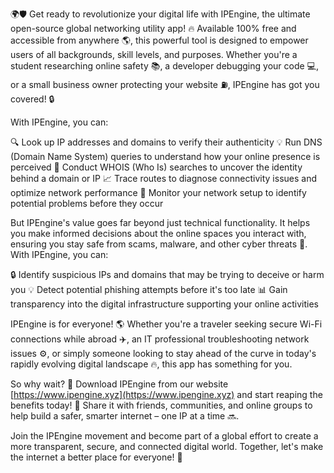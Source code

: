 🌍🛡️ Get ready to revolutionize your digital life with IPEngine, the ultimate open-source global networking utility app! 🔥 Available 100% free and accessible from anywhere 🌎, this powerful tool is designed to empower users of all backgrounds, skill levels, and purposes. Whether you're a student researching online safety 📚, a developer debugging your code 💻, or a small business owner protecting your website ⛽️, IPEngine has got you covered! 🔒

With IPEngine, you can:

🔍 Look up IP addresses and domains to verify their authenticity
💡 Run DNS (Domain Name System) queries to understand how your online presence is perceived
🔎 Conduct WHOIS (Who Is) searches to uncover the identity behind a domain or IP
📈 Trace routes to diagnose connectivity issues and optimize network performance
🚀 Monitor your network setup to identify potential problems before they occur

But IPEngine's value goes far beyond just technical functionality. It helps you make informed decisions about the online spaces you interact with, ensuring you stay safe from scams, malware, and other cyber threats 🚨. With IPEngine, you can:

🔒 Identify suspicious IPs and domains that may be trying to deceive or harm you
💡 Detect potential phishing attempts before it's too late
📊 Gain transparency into the digital infrastructure supporting your online activities

IPEngine is for everyone! 🌎 Whether you're a traveler seeking secure Wi-Fi connections while abroad ✈️, an IT professional troubleshooting network issues ⚙️, or simply someone looking to stay ahead of the curve in today's rapidly evolving digital landscape 🔥, this app has something for you.

So why wait? 💸 Download IPEngine from our website [https://www.ipengine.xyz](https://www.ipengine.xyz) and start reaping the benefits today! 🎉 Share it with friends, communities, and online groups to help build a safer, smarter internet – one IP at a time 🔜.

Join the IPEngine movement and become part of a global effort to create a more transparent, secure, and connected digital world. Together, let's make the internet a better place for everyone! 🌈